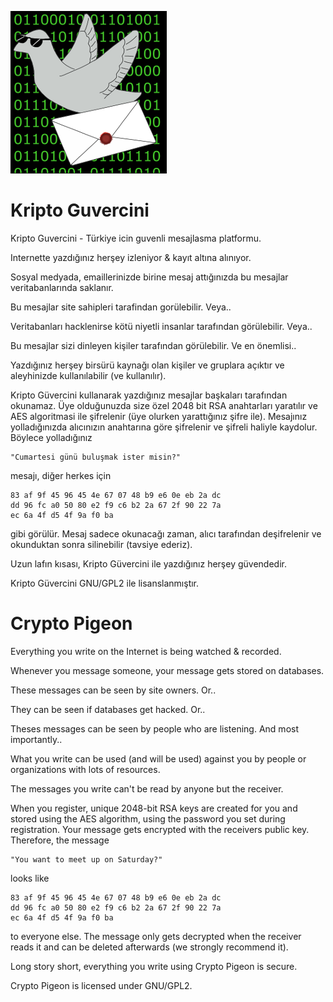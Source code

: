 ![Kripto Guvercini](https://raw.githubusercontent.com/umutseven92/KriptoGuvercini/master/KriptoGuvercini/Content/images/logo.png)


Kripto Guvercini
===============

Kripto Guvercini - Türkiye icin guvenli mesajlasma platformu.

Internette yazdığınız herşey izleniyor & kayıt altına alınıyor.

Sosyal medyada, emaillerinizde birine mesaj attığınızda bu mesajlar veritabanlarında saklanır.

Bu mesajlar site sahipleri tarafindan gorülebilir. Veya..

Veritabanları hacklenirse kötü niyetli insanlar tarafından görülebilir. Veya..

Bu mesajlar sizi dinleyen kişiler tarafından görülebilir. Ve en önemlisi..

Yazdığınız herşey birsürü kaynağı olan kişiler ve gruplara açıktır ve aleyhinizde kullanılabilir (ve kullanılır).
  
Kripto Güvercini kullanarak yazdığınız mesajlar başkaları tarafından okunamaz.
Üye olduğunuzda size özel 2048 bit RSA anahtarları yaratılır ve AES algoritmasi ile şifrelenir (üye olurken yarattığınız şifre ile). Mesajınız yolladığınızda alıcınızın anahtarına göre şifrelenir ve şifreli haliyle kaydolur. Böylece yolladığınız 

    "Cumartesi günü buluşmak ister misin?"

mesajı, diğer herkes için

    83 af 9f 45 96 45 4e 67 07 48 b9 e6 0e eb 2a dc
    dd 96 fc a0 50 80 e2 f9 c6 b2 2a 67 2f 90 22 7a
    ec 6a 4f d5 4f 9a f0 ba
  

gibi görülür. Mesaj sadece okunacağı zaman, alıcı tarafından deşifrelenir ve okunduktan sonra silinebilir (tavsiye ederiz).

Uzun lafın kısası, Kripto Güvercini ile yazdığınız herşey güvendedir.

Kripto Güvercini GNU/GPL2 ile lisanslanmıştır.

Crypto Pigeon
===============

Everything you write on the Internet is being watched & recorded.

Whenever you message someone, your message gets stored on databases.

These messages can be seen by site owners. Or..

They can be seen if databases get hacked. Or..

Theses messages can be seen by people who are listening. And most importantly..

What you write can be used (and will be used) against you by people or organizations with lots of resources.


The messages you write can't be read by anyone but the receiver.

When you register, unique 2048-bit RSA keys are created for you and stored using the AES algorithm, using the password you set during registration. Your message gets encrypted with the receivers public key. Therefore, the message

    "You want to meet up on Saturday?"

looks like

    83 af 9f 45 96 45 4e 67 07 48 b9 e6 0e eb 2a dc
    dd 96 fc a0 50 80 e2 f9 c6 b2 2a 67 2f 90 22 7a
    ec 6a 4f d5 4f 9a f0 ba

to everyone else. The message only gets decrypted when the receiver reads it and can be deleted afterwards (we strongly recommend it).

Long story short, everything you write using Crypto Pigeon is secure.

Crypto Pigeon is licensed under GNU/GPL2.

